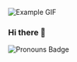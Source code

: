 ![Example GIF](Media/background.gif)


### Hi there 👋
<!--
https://img.shields.io/badge/Pronouns%20-%20He%2FHis?style=flat-square&label=Pronouns&labelColor=rgb(130%2C130%2C130)&color=rgb(60%2C150%2C255)
-->
![Pronouns Badge](https://img.shields.io/badge/Pronouns-He/His-D8BFD8?style=flat)

<!--
**Kostasco/Kostasco** is a ✨ _special_ ✨ repository because its `README.md` (this file) appears on your GitHub profile.

Here are some ideas to get you started:

- 🔭 I’m currently working on ...
- 🌱 I’m currently learning ...
- 👯 I’m looking to collaborate on ...
- 🤔 I’m looking for help with ...
- 💬 Ask me about ...
- 📫 How to reach me: ...
- 😄 Pronouns: ...
- ⚡ Fun fact: ...
-->

